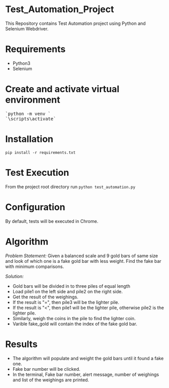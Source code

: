# Test_Automation_Project

This Repository contains Test Automation project using Python and Selenium Webdriver.

# Requirements

* Python3
* Selenium

# Create and activate virtual environment

<pre>
`python -m venv <ENVIRONMENT_NAME>`
`<ENVIRONMENT_NAME>\scripts\activate`</pre>
  
# Installation

`pip install -r requirements.txt`

# Test Execution

From the project root directory run    `python test_automation.py`

# Configuration

By default, tests will be executed in Chrome.

# Algorithm

*Problem Statement:* Given a balanced scale and 9 gold bars of same size and look of which one is a fake gold bar with less weight. Find the fake bar with minimum comparisons.

*Solution:*

* Gold bars will be divided in to three piles of equal length
* Load pile1 on the left side and pile2 on the right side.
* Get the result of the weighings.
* If the result is "=", then pile3 will be the lighter pile.
* If the result is "<", then pile1 will be the lighter pile, otherwise pile2 is the lighter pile.
* Similarly, weigh the coins in the pile to find the lighter coin.
* Varible fake_gold will contain the index of the fake gold bar. 


# Results

* The algorithm will populate and weight the gold bars until it found a fake one.
* Fake bar number will be clicked.
* In the terminal, Fake bar number, alert message, number of weighings and list of the weighings are printed.





